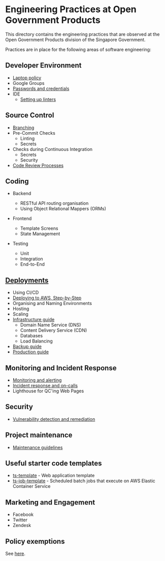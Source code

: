 # Engineering Practices at Open Government Products

This directory contains the engineering practices that are observed at
the Open Government Products division of the Singapore Government.

Practices are in place for the following areas of software engineering:

## Developer Environment

- [Laptop policy](./developer-environment/laptops.md)
- Google Groups
- [Passwords and credentials](developer-environment/passwords.md)
- IDE
  - [Setting up linters](https://github.com/opengovsg/ts-template)

## Source Control

- [Branching](./source-control/branching.md)
- Pre-Commit Checks
  - Linting
  - Secrets
- Checks during Continuous Integration
  - Secrets
  - Security
- [Code Review Processes](./source-control/commits-and-prs.md)

## Coding

- Backend
  - RESTful API routing organisation
  - Using Object Relational Mappers (ORMs)

- Frontend
  - Template Screens
  - State Management

- Testing
  - Unit
  - Integration
  - End-to-End

## [Deployments](./deploying)

- Using CI/CD
- [Deploying to AWS, Step-by-Step](./deploying/aws.md)
- Organising and Naming Environments
- Hosting
- Scaling
- [Infrastructure guide](https://docs.google.com/document/d/1vQLuUeSOU9VEffTSF7wFRLqw7LNkrEA4rcd-dYvdOlU/edit?usp=sharing)
  - Domain Name Service (DNS)
  - Content Delivery Service (CDN)
  - Databases
  - Load Balancing
- [Backup guide](https://docs.google.com/document/d/1E7wk6hmbVkyX5rRHVDVhpy3vpQW0wqChcprlBoojc9k/edit?usp=sharing)
- [Production guide](https://docs.google.com/document/d/1Uxui35zRHYJ4CZxYhNXON-1e2QjLQQLn9Q55dgzI_k0/edit?usp=sharing)

## Monitoring and Incident Response

- [Monitoring and alerting](./monitoring-and-incident-response/monitoring.md)
- [Incident response and on-calls](./monitoring-and-incident-response/incident-response.md)
- Lighthouse for QC'ing Web Pages

## Security

- [Vulnerability detection and remediation](./security/vulnerabilities.md)

## Project maintenance

- [Maintenance guidelines](./maintenance/maintenance.md)

## Useful starter code templates

- [ts-template](https://github.com/opengovsg/ts-template) - Web application template
- [ts-job-template](https://github.com/opengovsg/ts-job-template) - Scheduled batch jobs that execute on AWS Elastic Container Service

## Marketing and Engagement

- Facebook
- Twitter
- Zendesk

## Policy exemptions

See [here](https://docs.google.com/document/d/1-NwsqQNDb9VydMQsWg3g_cTEuCE96N8qZ0y2asHv0gQ/edit?usp=sharing).
